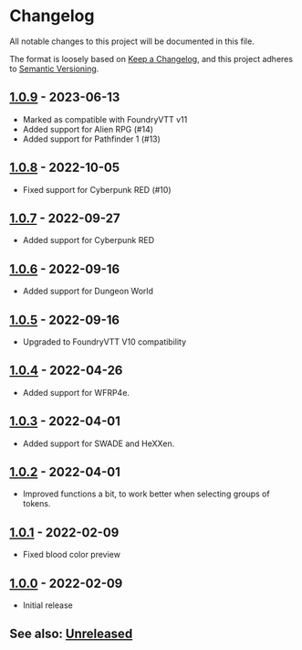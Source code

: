# Changelog
All notable changes to this project will be documented in this file.

The format is loosely based on [Keep a Changelog](https://keepachangelog.com/en/1.0.0/),
and this project adheres to [Semantic Versioning](https://semver.org/spec/v2.0.0.html).

##  [1.0.9] - 2023-06-13
- Marked as compatible with FoundryVTT v11
- Added support for Alien RPG (#14)
- Added support for Pathfinder 1 (#13)

##  [1.0.8] - 2022-10-05
- Fixed support for Cyberpunk RED (#10)

##  [1.0.7] - 2022-09-27
- Added support for Cyberpunk RED

##  [1.0.6] - 2022-09-16
- Added support for Dungeon World

##  [1.0.5] - 2022-09-16
- Upgraded to FoundryVTT V10 compatibility

##  [1.0.4] - 2022-04-26
- Added support for WFRP4e.

##  [1.0.3] - 2022-04-01
- Added support for SWADE and HeXXen.

##  [1.0.2] - 2022-04-01
- Improved functions a bit, to work better when selecting groups of tokens.

##  [1.0.1] - 2022-02-09
- Fixed blood color preview

##  [1.0.0] - 2022-02-09
- Initial release

## See also: [Unreleased]

[1.0.0]: https://github.com/shemetz/tokenmagic-automatic-wounds/compare/0.2.0...1.0.0
[1.0.1]: https://github.com/shemetz/tokenmagic-automatic-wounds/compare/1.0.0...1.0.1
[1.0.2]: https://github.com/shemetz/tokenmagic-automatic-wounds/compare/1.0.1...1.0.2
[1.0.3]: https://github.com/shemetz/tokenmagic-automatic-wounds/compare/1.0.2...1.0.3
[1.0.4]: https://github.com/shemetz/tokenmagic-automatic-wounds/compare/1.0.3...1.0.4
[1.0.5]: https://github.com/shemetz/tokenmagic-automatic-wounds/compare/1.0.4...1.0.5
[1.0.6]: https://github.com/shemetz/tokenmagic-automatic-wounds/compare/1.0.5...1.0.6
[1.0.7]: https://github.com/shemetz/tokenmagic-automatic-wounds/compare/1.0.6...1.0.7
[1.0.8]: https://github.com/shemetz/tokenmagic-automatic-wounds/compare/1.0.7...1.0.8
[1.0.9]: https://github.com/shemetz/tokenmagic-automatic-wounds/compare/1.0.8...1.0.9
[Unreleased]: https://github.com/shemetz/tokenmagic-automatic-wounds/compare/1.0.9...HEAD
